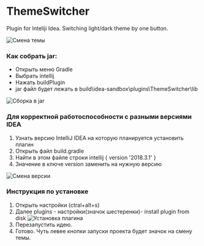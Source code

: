 # ThemeSwitcher
Plugin for Inteliji Idea. Switching light/dark theme by one button.

![Смена темы](https://github.com/StalnoyKapibar/ThemeSwitcher/raw/Screenshots/ThemeSwitcher.gif)

### Как собрать jar:
+ Открыть меню Gradle
+ Выбрать intellij
+ Нажать buildPlugin
+ jar файл будет лежать в build\idea-sandbox\plugins\ThemeSwitcher\lib

![Сборка в jar](https://github.com/StalnoyKapibar/ThemeSwitcher/raw/Screenshots/buildJar.png)

### Для корректной работоспособности с разными версиями IDEA

1. Узнать версию IntelliJ IDEA на которую планируется установить плагин
2. Открыть файл build.gradle
3. Найти в этом файле строки
intellij {
    version '2018.3.1'
}
4. Значение в ключе version заменить на нужную версию

![Смена версии](https://github.com/StalnoyKapibar/ThemeSwitcher/raw/Screenshots/build.png)


### Инструкция по установке
1. Открыть настройки (ctral+alt+s)
2. Далее plugins - настройки(значок шестеренки)- install plugin from disk
![Установка плагина](https://github.com/StalnoyKapibar/ThemeSwitcher/raw/Screenshots/install1.png)
3. Перезапустить идею.
4. Готово. Чуть левее кнопки запуски проекта будет значок на смену темы.
